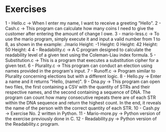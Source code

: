 # Exercises

1 - Hello.c -> When I enter my name, I want to receive a greeting "Hello".
2 - Cash.c -> This program can calculate how many coins I need to give the customer after entering the amount of change I owe.
3 - mario-less.c -> To use the mario program, simply execute it and input a valid number from 1 to 8, as shown in the example:
./mario Height: -1 Height: 0 Height: 42 Height: 50 Height: 4
4 - Readability.c -> A C program designed to calculate the readability level of a given text using the Coleman-Liau index formula.
5 - Substitution.c -> This is a program that executes a substitution cipher for a given text.
6 - Plurality.c -> This program can conduct an election using names provided in the program's input.
7 - Runoff.c -> Program similar to Plurality concerning elections but with a different logic.
8 - Hello.py -> Enter a name and it returns "Hello, (name)".
9 - Dna.py -> This program can open two files, the first containing a CSV with the quantity of STRs and their respective names, and the second containing a sequence of DNA. The program can count how many consecutive repeats there are of each STR within the DNA sequence and return the highest count. In the end, it reveals the name of the person with the correct quantity of each STR.
10 - Cash.py -> Exercise No. 2 written in Python.
11 - Mario-more.py -> Python version of the exercise previously done in C.
12 - Readability.py -> Python version of the Readability.c program.
